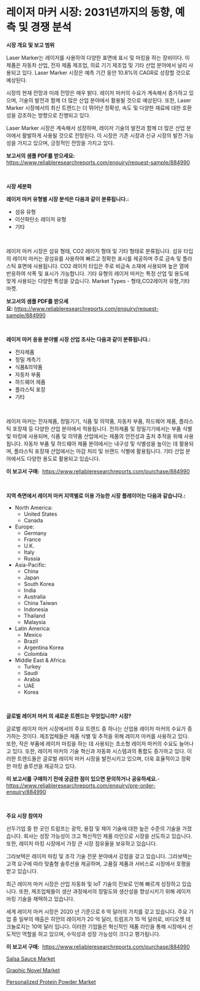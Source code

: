 <p><h1>레이저 마커 시장: 2031년까지의 동향, 예측 및 경쟁 분석</h1></p><p><strong>시장 개요 및 보고 범위</strong></p>
<p><p>Laser Marker는 레이저를 사용하여 다양한 표면에 표시 및 마킹을 하는 장비이다. 이 제품은 자동차 산업, 전자 제품 제조업, 의료 기기 제조업 및 기타 산업 분야에서 널리 사용되고 있다. Laser Marker 시장은 예측 기간 동안 10.8%의 CAGR로 성장할 것으로 예상된다.</p><p>시장의 현재 전망과 미래 전망은 매우 밝다. 레이저 마커의 수요가 계속해서 증가하고 있으며, 기술의 발전과 함께 더 많은 산업 분야에서 활용될 것으로 예상된다. 또한, Laser Marker 시장에서의 최신 트렌드는 더 뛰어난 정확성, 속도 및 다양한 재료에 대한 호환성을 강조하는 방향으로 진행되고 있다.</p><p>Laser Marker 시장은 계속해서 성장하며, 레이저 기술의 발전과 함께 더 많은 산업 분야에서 활발하게 사용될 것으로 전망된다. 이 시장은 기존 시장과 신규 시장의 발전 가능성을 가지고 있으며, 긍정적인 전망을 가지고 있다.</p></p>
<p><strong>보고서의 샘플 PDF를 받으세요:</strong> <a href="https://www.reliableresearchreports.com/enquiry/request-sample/884990">https://www.reliableresearchreports.com/enquiry/request-sample/884990</a></p>
<p>&nbsp;</p>
<p><strong>시장 세분화</strong></p>
<p><strong>레이저 마커 유형별 시장 분석은 다음과 같이 분류됩니다.:</strong></p>
<p><ul><li>섬유 유형</li><li>이산화탄소 레이저 유형</li><li>기타</li></ul></p>
<p>&nbsp;</p>
<p><p>레이저 마커 시장은 섬유 형태, CO2 레이저 형태 및 기타 형태로 분류됩니다. 섬유 타입의 레이저 마커는 광섬유를 사용하여 빠르고 정확한 표시를 제공하며 주로 금속 및 플라스틱 표면에 사용됩니다. CO2 레이저 타입은 주로 비금속 소재에 사용되며 높은 열에 반응하여 삭폭 및 표시가 가능합니다. 기타 유형의 레이저 마커는 특정 산업 및 용도에 맞게 사용되는 다양한 특성을 갖습니다.  Market Types - 형태,CO2레이저 유형,기타마켓.</p></p>
<p><strong>보고서의 샘플 PDF를 받으세요:</strong>&nbsp;<a href="https://www.reliableresearchreports.com/enquiry/request-sample/884990">https://www.reliableresearchreports.com/enquiry/request-sample/884990</a></p>
<p>&nbsp;</p>
<p><strong> 레이저 마커 응용 분야별 시장 산업 조사는 다음과 같이 분류됩니다.:</strong></p>
<p><ul><li>전자제품</li><li>정밀 계측기</li><li>식품&의약품</li><li>자동차 부품</li><li>하드웨어 제품</li><li>플라스틱 포장</li><li>기타</li></ul></p>
<p>&nbsp;</p>
<p><p>레이저 마커는 전자제품, 정밀기기, 식품 및 의약품, 자동차 부품, 하드웨어 제품, 플라스틱 포장재 등 다양한 산업 분야에서 적용됩니다. 전자제품 및 정밀기기에서는 부품 식별 및 마킹에 사용되며, 식품 및 의약품 산업에서는 제품의 안전성과 출처 추적을 위해 사용됩니다. 자동차 부품 및 하드웨어 제품 분야에서는 내구성 및 식별성을 높이는 데 활용되며, 플라스틱 포장재 산업에서는 마감 처리 및 브랜드 식별에 활용됩니다. 기타 산업 분야에서도 다양한 용도로 활용되고 있습니다.</p></p>
<p><strong>이 보고서 구매:</strong>&nbsp; <a href="https://www.reliableresearchreports.com/purchase/884990">https://www.reliableresearchreports.com/purchase/884990</a></p>
<p>&nbsp;</p>
<p><strong>지역 측면에서 레이저 마커 지역별로 이용 가능한 시장 플레이어는 다음과 같습니다.:</strong></p>
<p><ul>
    <li>
        North America:
        <ul>
            <li>United States</li>
            <li>Canada</li>
        </ul>
    </li>
    <li>
        Europe:
        <ul>
            <li>Germany</li>
            <li>France</li>
            <li>U.K.</li>
            <li>Italy</li>
            <li>Russia</li>
        </ul>
    </li>
    <li>
        Asia-Pacific:
        <ul>
            <li>China</li>
            <li>Japan</li>
            <li>South Korea</li>
            <li>India</li>
            <li>Australia</li>
            <li>China Taiwan</li>
            <li>Indonesia</li>
            <li>Thailand</li>
            <li>Malaysia</li>
        </ul>
    </li>
    <li>
        Latin America:
        <ul>
            <li>Mexico</li>
            <li>Brazil</li>
            <li>Argentina Korea</li>
            <li>Colombia</li>
        </ul>
    </li>
    <li>
        Middle East & Africa:
        <ul>
            <li>Turkey</li>
            <li>Saudi</li>
            <li>Arabia</li>
            <li>UAE</li>
            <li>Korea</li>
        </ul>
    </li>
    </ul></p>
<p>&nbsp;</p>
<p><strong>글로벌 레이저 마커 의 새로운 트렌드는 무엇입니까? 시장?</strong></p>
<p><p>글로벌 레이저 마커 시장에서의 주요 트렌드 중 하나는 산업용 레이저 마커의 수요가 증가하는 것이다. 제조업체들은 제품 식별 및 추적을 위해 레이저 마커를 사용하고 있다. 또한, 작은 부품에 레이저 마킹을 하는 데 사용되는 초소형 레이저 마커의 수요도 늘어나고 있다. 또한, 레이저 마커의 기술 혁신과 자동화 시스템과의 통합도 증가하고 있다. 이러한 트렌드들은 글로벌 레이저 마커 시장을 발전시키고 있으며, 더욱 효율적이고 정확한 마킹 솔루션을 제공하고 있다.</p></p>
<p><strong>이 보고서를 구매하기 전에 궁금한 점이 있으면 문의하거나 공유하세요.</strong>- <a href="https://www.reliableresearchreports.com/enquiry/pre-order-enquiry/884990">https://www.reliableresearchreports.com/enquiry/pre-order-enquiry/884990</a></p>
<p>&nbsp;</p>
<p><strong>주요 시장 참여자</strong></p>
<p><p>선두기업 중 한 곳인 트럼프는 광학, 용접 및 제어 기술에 대한 높은 수준의 기술을 가졌습니다. 회사는 성장 가능성이 크고 혁신적인 제품 라인으로 시장을 선도하고 있습니다. 또한, 레이저 마킹 시장에서 가장 큰 시장 점유율을 보유하고 있습니다.</p><p>그라보텍은 레이저 마킹 및 조각 기술 전문 분야에서 강점을 갖고 있습니다. 그라보텍는 고객 요구에 따라 맞춤형 솔루션을 제공하며, 고품질 제품과 서비스로 시장에서 호평을 받고 있습니다.</p><p>최근 레이저 마커 시장은 산업 자동화 및 IoT 기술의 진보로 인해 빠르게 성장하고 있습니다. 또한, 제조업체들이 생산 과정에서의 정밀도와 생산성을 향상시키기 위해 레이저 마킹 기술을 채택하고 있습니다.</p><p>세계 레이저 마커 시장은 2020 년 기준으로 6 억 달러의 가치를 갖고 있습니다. 주요 기업 중 일부의 매출은 히안의 레이저가 20 억 달러, 트럼프가 15 억 달러로, 비디오젯 테크놀로지는 10억 달러 입니다. 이러한 기업들은 혁신적인 제품 라인을 통해 시장에서 선도적인 역할을 하고 있으며, 수익성과 성장 가능성이 크다고 평가됩니다.</p></p>
<p><strong>이 보고서 구매:</strong>&nbsp;&nbsp;<a href="https://www.reliableresearchreports.com/purchase/884990">https://www.reliableresearchreports.com/purchase/884990</a></p>
<p><p><a href="https://github.com/joannagoyvaerts/Market-Research-Report-List-1/blob/main/salsa-sauce-market.md">Salsa Sauce Market</a></p><p><a href="https://github.com/Hazelklievgspy6vdcsmu106w/Market-Research-Report-List-1/blob/main/graphic-novel-market.md">Graphic Novel Market</a></p><p><a href="https://github.com/lubmix/Market-Research-Report-List-1/blob/main/personalized-protein-powder-market.md">Personalized Protein Powder Market</a></p></p>
